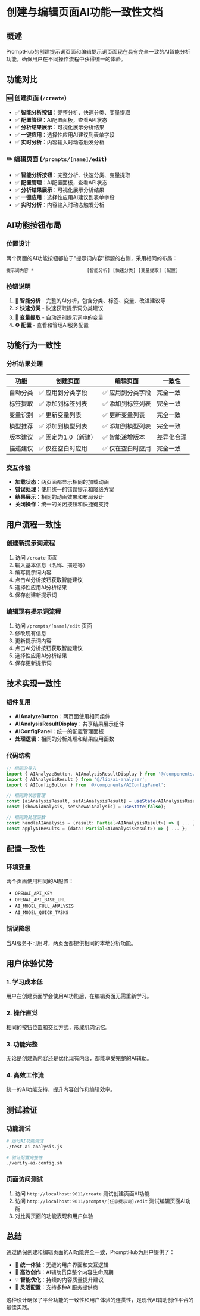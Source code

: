 # 创建与编辑页面AI功能一致性文档

## 概述
PromptHub的创建提示词页面和编辑提示词页面现在具有完全一致的AI智能分析功能，确保用户在不同操作流程中获得统一的体验。

## 功能对比

### 🆕 创建页面 (`/create`)
- ✅ **智能分析按钮**：完整分析、快速分类、变量提取
- ✅ **配置管理**：AI配置面板，查看API状态
- ✅ **分析结果展示**：可视化展示分析结果
- ✅ **一键应用**：选择性应用AI建议到表单字段
- ✅ **实时分析**：内容输入时动态触发分析

### ✏️ 编辑页面 (`/prompts/[name]/edit`)
- ✅ **智能分析按钮**：完整分析、快速分类、变量提取
- ✅ **配置管理**：AI配置面板，查看API状态
- ✅ **分析结果展示**：可视化展示分析结果
- ✅ **一键应用**：选择性应用AI建议到表单字段
- ✅ **实时分析**：内容输入时动态触发分析

## AI功能按钮布局

### 位置设计
两个页面的AI功能按钮都位于"提示词内容"标题的右侧，采用相同的布局：

```
提示词内容 *                    [智能分析] [快速分类] [变量提取] [配置]
```

### 按钮说明
1. **🔮 智能分析** - 完整的AI分析，包含分类、标签、变量、改进建议等
2. **⚡ 快速分类** - 快速获取提示词分类建议
3. **🔧 变量提取** - 自动识别提示词中的变量
4. **⚙️ 配置** - 查看和管理AI服务配置

## 功能行为一致性

### 分析结果处理
| 功能 | 创建页面 | 编辑页面 | 一致性 |
|------|----------|----------|---------|
| 自动分类 | ✅ 应用到分类字段 | ✅ 应用到分类字段 | 完全一致 |
| 标签提取 | ✅ 添加到标签列表 | ✅ 添加到标签列表 | 完全一致 |
| 变量识别 | ✅ 更新变量列表 | ✅ 更新变量列表 | 完全一致 |
| 模型推荐 | ✅ 添加到模型列表 | ✅ 添加到模型列表 | 完全一致 |
| 版本建议 | ✅ 固定为1.0（新建） | ✅ 智能递增版本 | 差异化合理 |
| 描述建议 | ✅ 仅在空白时应用 | ✅ 仅在空白时应用 | 完全一致 |

### 交互体验
- **加载状态**：两页面都显示相同的加载动画
- **错误处理**：使用统一的错误提示和降级方案
- **结果展示**：相同的动画效果和布局设计
- **关闭操作**：统一的关闭按钮和快捷键支持

## 用户流程一致性

### 创建新提示词流程
1. 访问 `/create` 页面
2. 输入基本信息（名称、描述等）
3. 编写提示词内容
4. 点击AI分析按钮获取智能建议
5. 选择性应用AI分析结果
6. 保存创建新提示词

### 编辑现有提示词流程
1. 访问 `/prompts/[name]/edit` 页面
2. 修改现有信息
3. 更新提示词内容
4. 点击AI分析按钮获取智能建议
5. 选择性应用AI分析结果
6. 保存更新提示词

## 技术实现一致性

### 组件复用
- **AIAnalyzeButton**：两页面使用相同组件
- **AIAnalysisResultDisplay**：共享结果展示组件
- **AIConfigPanel**：统一的配置管理面板
- **处理逻辑**：相同的分析处理和结果应用函数

### 代码结构
```typescript
// 相同的导入
import { AIAnalyzeButton, AIAnalysisResultDisplay } from '@/components/AIAnalyzeButton';
import { AIAnalysisResult } from '@/lib/ai-analyzer';
import { AIConfigButton } from '@/components/AIConfigPanel';

// 相同的状态管理
const [aiAnalysisResult, setAiAnalysisResult] = useState<AIAnalysisResult | null>(null);
const [showAiAnalysis, setShowAiAnalysis] = useState(false);

// 相同的处理函数
const handleAIAnalysis = (result: Partial<AIAnalysisResult>) => { ... };
const applyAIResults = (data: Partial<AIAnalysisResult>) => { ... };
```

## 配置一致性

### 环境变量
两个页面使用相同的AI配置：
- `OPENAI_API_KEY`
- `OPENAI_API_BASE_URL`
- `AI_MODEL_FULL_ANALYSIS`
- `AI_MODEL_QUICK_TASKS`

### 错误降级
当AI服务不可用时，两页面都提供相同的本地分析功能。

## 用户体验优势

### 1. 学习成本低
用户在创建页面学会使用AI功能后，在编辑页面无需重新学习。

### 2. 操作直觉
相同的按钮位置和交互方式，形成肌肉记忆。

### 3. 功能完整
无论是创建新内容还是优化现有内容，都能享受完整的AI辅助。

### 4. 高效工作流
统一的AI功能支持，提升内容创作和编辑效率。

## 测试验证

### 功能测试
```bash
# 运行AI功能测试
./test-ai-analysis.js

# 验证配置完整性
./verify-ai-config.sh
```

### 页面访问测试
1. 访问 `http://localhost:9011/create` 测试创建页面AI功能
2. 访问 `http://localhost:9011/prompts/[任意提示词]/edit` 测试编辑页面AI功能
3. 对比两页面的功能表现和用户体验

## 总结

通过确保创建和编辑页面的AI功能完全一致，PromptHub为用户提供了：

- 🎯 **统一体验**：无缝的用户界面和交互逻辑
- 🚀 **高效创作**：AI辅助贯穿整个内容生命周期
- 💡 **智能优化**：持续的内容质量提升建议
- 🔧 **灵活配置**：支持多种AI服务提供商

这种设计确保了平台功能的一致性和用户体验的连贯性，是现代AI辅助创作平台的最佳实践。 
